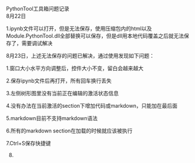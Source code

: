 PythonTool工具箱问题记录  
8月22日

1.ipynb文件可以打开，但是无法保存，使用压缩包内的html以及Module.PythonTool.dll全部替换可以保存，但是dll用本地代码覆盖之后就无法保存了，需要调试解决

8月23日，上述无法保存的问题已解决，通过使用发现如下问题：

1.窗口大小水平方向调整后，控件大小不变，留白会越来越大

2.保存ipynb文件后再打开，所有回车换行丢失

3.左侧树形图里没有当前正在编辑的激活状态信息

4.没有办法在当前激活的section下增加代码或markdown，只能加在最后面

5.markdown目前不支持markdown语法

6.所有的markdown section在加载的时候就应该被执行

7.Ctrl+S保存快捷键

8.

